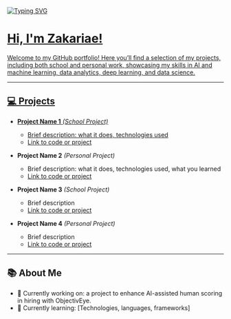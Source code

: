 <a href="https://github.com/xgino">
    <img src="https://readme-typing-svg.demolab.com?font=Georgia&size=18&duration=2000&pause=1000&multiline=true&width=450&height=80&lines=Hello%20Gin%20Here;Data%20Science%20%26%20Data%20Engineer%20%7C%20BASc%20Student;Data%20scientist%20%7C%20Data%20Engineer%20%7C%20Software%20Developer" alt="Typing SVG" />
<h1>Hi, I'm Zakariae!</h1>
<p>Welcome to my GitHub portfolio! Here you’ll find a selection of my projects, including both school and personal work, showcasing my skills in AI and machine learning, data analytics, deep learning, and data science.</p>

---

## 💻 Projects

- **Project Name 1** _(School Project)_  
  - Brief description: what it does, technologies used  
  - [Link to code or project](#)

- **Project Name 2** _(Personal Project)_  
  - Brief description: what it does, technologies used, what you learned  
  - [Link to code or project](#)

- **Project Name 3** _(School Project)_  
  - Brief description  
  - [Link to code or project](#)

- **Project Name 4** _(Personal Project)_  
  - Brief description  
  - [Link to code or project](#)

---

## 📚 About Me

- 🔭 Currently working on: a project to enhance AI-assisted human scoring in hiring with ObjectivEye.
- 🌱 Currently learning: [Technologies, languages, frameworks]  
